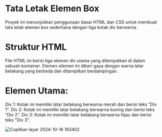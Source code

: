 # Tata Letak Elemen Box
Proyek ini menunjukkan penggunaan dasar HTML dan CSS untuk membuat tata letak elemen box sederhana dengan tiga kotak div berwarna.

# Struktur HTML
File HTML ini berisi tiga elemen div utama yang ditempatkan di dalam sebuah kontainer. Elemen-elemen ini diberi gaya dengan warna latar belakang yang berbeda dan ditampilkan berdampingan.

# Elemen Utama:
Div 1: Kotak ini memiliki latar belakang berwarna merah dan berisi teks "Div 1".
Div 2: Kotak ini memiliki latar belakang berwarna kuning dan berisi teks "Div 2".
Div 3: Kotak ini memiliki latar belakang berwarna hijau dan berisi teks "Div 3".

![Cuplikan layar 2024-10-16 183402](https://github.com/user-attachments/assets/9a95debc-41d4-419b-865c-3ebb3bd38db0)
